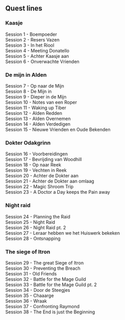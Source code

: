 ## Quest lines

### Kaasje

Session 1 - Boempoeder  
Session 2 - Resers Vazen  
Session 3 - In het Riool  
Session 4 - Meeting Donatello  
Session 5 - Achter Kaasje aan  
Session 6 - Onverwachte Vrienden

### De mijn in Alden

Session 7 - Op naar de Mijn  
Session 8 - De Mijn in  
Session 9 - Dieper in de Mijn  
Session 10 - Notes van een Roper  
Session 11 - Waking up Tiber  
Session 12 - Alden Redden  
Session 13 - Alden Overnemen  
Session 14 - Alden Verdedigen  
Session 15 - Nieuwe Vrienden en Oude Bekenden

### Dokter Odakgrinn

Session 16 - Voorbereidingen  
Session 17 - Bevrijding van Woodhill  
Session 18 - Op naar Reek  
Session 19 - Vechten in Reek  
Session 20 - Achter de Dokter aan  
Session 21 - Achter de Dokter aan omlaag  
Session 22 - Magic Shroom Trip  
Session 23 - A Doctor a Day keeps the Pain away

### Night raid

Session 24 - Planning the Raid  
Session 25 - Night Raid  
Session 26 - Night Raid pt. 2  
Session 27 - Leraar hebben we het Huiswerk bekeken  
Session 28 - Ontsnapping

### The siege of Itron

Session 29 - The great Siege of Itron  
Session 30 - Preventing the Breach  
Session 31 - Old Friends  
Session 32 - Battle for the Mage Guild  
Session 33 - Battle for the Mage Guild pt. 2  
Session 34 - Door de Steegjes  
Session 35 - Chaaarge  
Session 36 - Wraak  
Session 37 - Confronting Raymond  
Session 38 - The End is just the Beginning  
